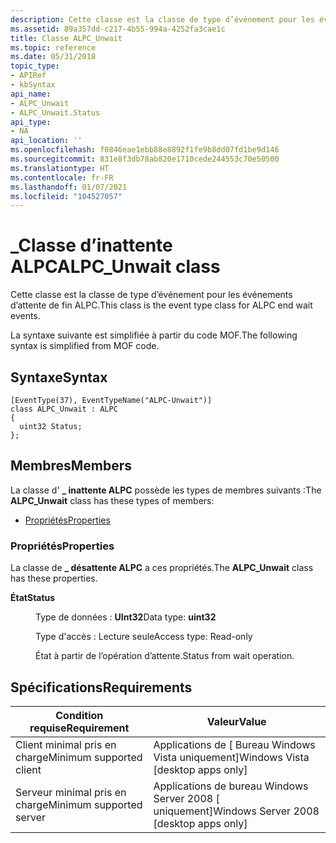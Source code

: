 ```yaml
---
description: Cette classe est la classe de type d’événement pour les événements d’attente de fin ALPC. La syntaxe suivante est simplifiée à partir du code MOF.
ms.assetid: 89a357dd-c217-4b55-994a-4252fa3cae1c
title: Classe ALPC_Unwait
ms.topic: reference
ms.date: 05/31/2018
topic_type:
- APIRef
- kbSyntax
api_name:
- ALPC_Unwait
- ALPC_Unwait.Status
api_type:
- NA
api_location: ''
ms.openlocfilehash: f0846eae1ebb88e8892f1fe9b8dd07fd1be9d146
ms.sourcegitcommit: 831e8f3db78ab820e1710cede244553c70e50500
ms.translationtype: HT
ms.contentlocale: fr-FR
ms.lasthandoff: 01/07/2021
ms.locfileid: "104527057"
---
```

# <a name="alpc_unwait-class"></a><span data-ttu-id="9e266-104">\_Classe d’inattente ALPC</span><span class="sxs-lookup"><span data-stu-id="9e266-104">ALPC\_Unwait class</span></span>

<span data-ttu-id="9e266-105">Cette classe est la classe de type d’événement pour les événements d’attente de fin ALPC.</span><span class="sxs-lookup"><span data-stu-id="9e266-105">This class is the event type class for ALPC end wait events.</span></span>

<span data-ttu-id="9e266-106">La syntaxe suivante est simplifiée à partir du code MOF.</span><span class="sxs-lookup"><span data-stu-id="9e266-106">The following syntax is simplified from MOF code.</span></span>

## <a name="syntax"></a><span data-ttu-id="9e266-107">Syntaxe</span><span class="sxs-lookup"><span data-stu-id="9e266-107">Syntax</span></span>

``` syntax
[EventType(37), EventTypeName("ALPC-Unwait")]
class ALPC_Unwait : ALPC
{
  uint32 Status;
};
```

## <a name="members"></a><span data-ttu-id="9e266-108">Membres</span><span class="sxs-lookup"><span data-stu-id="9e266-108">Members</span></span>

<span data-ttu-id="9e266-109">La classe d' **\_ inattente ALPC** possède les types de membres suivants :</span><span class="sxs-lookup"><span data-stu-id="9e266-109">The **ALPC\_Unwait** class has these types of members:</span></span>

-   [<span data-ttu-id="9e266-110">Propriétés</span><span class="sxs-lookup"><span data-stu-id="9e266-110">Properties</span></span>](#properties)

### <a name="properties"></a><span data-ttu-id="9e266-111">Propriétés</span><span class="sxs-lookup"><span data-stu-id="9e266-111">Properties</span></span>

<span data-ttu-id="9e266-112">La classe de **\_ désattente ALPC** a ces propriétés.</span><span class="sxs-lookup"><span data-stu-id="9e266-112">The **ALPC\_Unwait** class has these properties.</span></span>

<dl> <dt>

<span data-ttu-id="9e266-113">**État**</span><span class="sxs-lookup"><span data-stu-id="9e266-113">**Status**</span></span>
</dt> <dd> <dl> <dt>

<span data-ttu-id="9e266-114">Type de données : **UInt32**</span><span class="sxs-lookup"><span data-stu-id="9e266-114">Data type: **uint32**</span></span>
</dt> <dt>

<span data-ttu-id="9e266-115">Type d'accès : Lecture seule</span><span class="sxs-lookup"><span data-stu-id="9e266-115">Access type: Read-only</span></span>
</dt> </dl>

<span data-ttu-id="9e266-116">État à partir de l’opération d’attente.</span><span class="sxs-lookup"><span data-stu-id="9e266-116">Status from wait operation.</span></span>

</dd> </dl>

## <a name="requirements"></a><span data-ttu-id="9e266-117">Spécifications</span><span class="sxs-lookup"><span data-stu-id="9e266-117">Requirements</span></span>



| <span data-ttu-id="9e266-118">Condition requise</span><span class="sxs-lookup"><span data-stu-id="9e266-118">Requirement</span></span> | <span data-ttu-id="9e266-119">Valeur</span><span class="sxs-lookup"><span data-stu-id="9e266-119">Value</span></span> |
|-------------------------------------|------------------------------------------------------|
| <span data-ttu-id="9e266-120">Client minimal pris en charge</span><span class="sxs-lookup"><span data-stu-id="9e266-120">Minimum supported client</span></span><br/> | <span data-ttu-id="9e266-121">Applications de \[ Bureau Windows Vista uniquement\]</span><span class="sxs-lookup"><span data-stu-id="9e266-121">Windows Vista \[desktop apps only\]</span></span><br/>       |
| <span data-ttu-id="9e266-122">Serveur minimal pris en charge</span><span class="sxs-lookup"><span data-stu-id="9e266-122">Minimum supported server</span></span><br/> | <span data-ttu-id="9e266-123">Applications de bureau Windows Server 2008 \[ uniquement\]</span><span class="sxs-lookup"><span data-stu-id="9e266-123">Windows Server 2008 \[desktop apps only\]</span></span><br/> |



 

 




